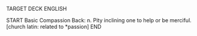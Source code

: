 TARGET DECK
ENGLISH

START
Basic
Compassion
Back: n. Pity inclining one to help or be merciful. [church latin: related to *passion]
END

